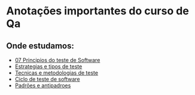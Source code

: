 # Anotações importantes do curso de Qa

## Onde estudamos:

  * [07 Principios do teste de Software](https://github.com/Senziani/EstudoQa/blob/main/07%20Principios%20do%20teste%20de%20Software.md)
  * [Estrategias e tipos de teste](https://github.com/Senziani/EstudoQa/blob/main/Estrategias%20e%20tipos%20de%20teste.md)
  * [Tecnicas e metodologias de teste](https://github.com/Senziani/EstudoQa/blob/main/Tecnicas%20e%20Metodologias%20de%20teste.md)
  * [Ciclo de teste de software](https://github.com/Senziani/EstudoQa/blob/main/Ciclo%20de%20teste%20de%20software.md)
  * [Padrões e antipadroes]()